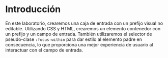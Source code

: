 # Introducción

En este laboratorio, crearemos una caja de entrada con un prefijo visual no editable. Utilizando CSS y HTML, crearemos un elemento contenedor con un prefijo y un campo de entrada. También utilizaremos el selector de pseudo-clase `:focus-within` para dar estilo al elemento padre en consecuencia, lo que proporciona una mejor experiencia de usuario al interactuar con el campo de entrada.

